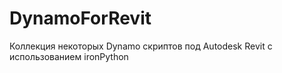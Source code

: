 # DynamoForRevit
Коллекция некоторых Dynamo скриптов под Autodesk Revit с использованием ironPython
